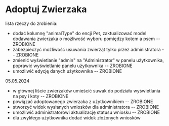 # Adoptuj Zwierzaka

lista rzeczy do zrobienia:

- dodać kolumnę "animalType" do encji Pet, zaktualizować model dodawania zwierzaka o możliwość wyboru pomiędzy kotem a psem -- ZROBIONE 
- zabezpieczyć możliwość usuwania zwierząt tylko przez administratora -- ZROBIONE 
- zmienić wyświetlanie "admin" na "Administrator" w panelu użytkownika, poprawić wyświetlanie panelu użytkownika -- ZROBIONE
- umożliwić edycję danych użytkownika -- ZROBIONE

05.05.2024

- w głównej liście zwierzaków umieścić suwak do podziału wyświetlania na psy i koty -- ZROBIONE
- powiązać adoptowanego zwierzaka z użytkownikiem -- ZROBIONE
- stworzyć widok wysłanych wniosków dla administratora -- ZROBIONE
- umożliwić administratorowi aktualizację statusu wniosku -- ZROBIONE
- dla zwykłego użytkownika dodać widok złożonych wniosków
